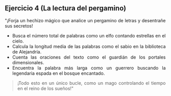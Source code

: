 <div align="justify">

## Ejercicio 4 (La lectura del pergamino)

"¡Forja un hechizo mágico que analice un pergamino de letras y desentrañe sus secretos!
- Busca el número total de palabras como un elfo contando estrellas en el cielo.
- Calcula la longitud media de las palabras como el sabio en la biblioteca de Alejandría.
- Cuenta las oraciones del texto como el guardián de los portales dimensionales.
- Encuentra la palabra más larga como un guerrero buscando la legendaria espada en el bosque encantado.

>¡Todo esto en un único bucle, como un mago controlando el tiempo en el reino de los sueños!"



</div>